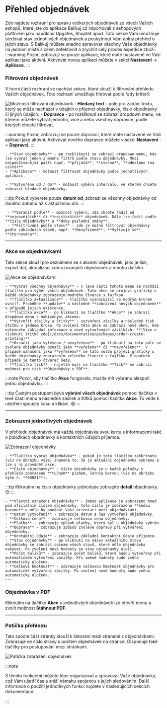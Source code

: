 ﻿---
sidebar_position: 1
---

# Přehled objednávek
Zde najdete rozhraní pro správu veškerých objednávek ze všech Vašich eshopů, které jste do aplikace Balíkuj.cz importovali z eshopových platforem jako například Upgates, Shoptet apod. 
Tato sekce Vám umožňuje sledovat stav jednotlivých objednávek a
poskytnout Vám úplný přehled o jejich stavu.
S Balíkuj můžete snadno spravovat všechny Vaše objednávky na jednom místě s cílem zefektivnit a zrychlit celý proces expedice zboží.
:::warning
Pozor, zobrazují se pouze aplikace, které máte nastavené ve Vaší aplikaci jako aktivní. Aktivovat novou aplikaci můžete v sekci **Nastavení** -> **Aplikace**.
:::


### Filtrování objednávek
V horní části rozhraní se nachází sekce, která slouží k filtrování přehledu Vašich objednávek. Toto rozhraní umožňuje filtrovat podle řady kritérií:

![Možnosti filtrování objednávek](/img/order/overview/filters.png)
	- **Hledaný text** - pole pro zadání textu, který se může nacházet v údajích o příjemci objednávky, čísle objednávky či jiných údajích.
	- **Dopravce** - po rozkliknutí se zobrazí dropdown menu, ve kterém můžete vybrat jednoho, více a nebo všechny dopravce, podle kterých chcete filtrovat.

:::warning
	Pozor, zobrazují se pouze dopravci, které máte nastavené ve Vaší aplikaci jako aktivní. Aktivovat nového dopravce můžete v sekci **Nastavení** -> **Dopravci**.
:::

	- **Stav objednávky** - po rozkliknutí se zobrazí dropdown menu, kde lze vybrat jeden z mnoha filtrů podle stavu objednávky. Mezi nejpoužívanější patří např. **přijatá**, **storno**, **odesláno (na cestě)**.
	- **Aplikace** - možnost filtrovat objednávky podle jednotlivých aplikací.
	
	- **Vytvořeno od / do** - možnost výběru intervalu, ve kterém chcete zobrazit hledané objednávky.

:::tip
	Pokud vyberete pouze **datum od**, zobrazí se všechny objednávky od daného datumu až k aktuálnímu dni.
:::
	 
	 - **Seřadit podle** - možnost výběru, zda chcete řadit od **nejnovějších** či **nejstarších** objednávek. Dále lze řadit podle **čísla objednávky** a **doby poslední změny**.
	 - **Filtrování podle stavu** - zde je možné filtrovat objednávky podle základních stavů, např. **Nevyřízená**, **Vyřizuje se**, **Stornována**.
	 
---

### Akce se objednávkami
Tato sekce slouží pro seznámení se s akcemi objednávek, jako je tisk, export dat, aktualizaci zobrazovaných objednávek a mnoho dalšího.


![Akce se objednávkami](/img/order/overview/filter-actions.png)


	- **Vybrat všechny objednávky** - v levé části tohoto menu se nachází tlačítko pro výběr všech objednávek. Tato akce se projeví graficky u každé objednávky zobrazením modrého čtverce s fajfkou.
	- **Tlačítko aktualizace** - tlačítko vyznačující se modrým kruhem uvnitř. Proběhne **update** a následné **zobrazení nových objednávek** v případě jejich existence.
	- **Tlačítko akce** - po kliknutí na tlačítko **Akce** se zobrazí dropdown menu s nabízenými akcemi:
	- **Vytvořit zásilky a štítky** - vytvoření zásilky a následný tisk štítku v jednom kroku. Po zvolení této akce se zobrazí nové okno, kde naleznete základní informace o nově vytvořených zásilkách. **[Více o tisknutí štítků zde](/docs/documentation/packages/order-create-printing)**
	- **Označit jako vyřešeno / nevyřešeno** - po kliknutí na toto pole se zvolené objednávky označí jako **vyřešeno** či **nevyřešeno**. V případě označení jako **vyřeseno** se tato volba projeví graficky u každé objednávky zobrazením zeleného čtverce s fajfkou. V opačném případě je tento čtverec šedý.
	- **Tlačítko tisk** - najetím myší na tlačítko **Tisk** se zobrazí možnost pro tisk **Objednávky v PDF**.

:::note
Pozor, aby tlačítko **Akce** fungovalo, musíte mít vybránu alespoň jednu objednávku.
:::

:::tip
Častým postupem bývá **vybrání všech objednávek** pomocí tlačítka v levé části menu a následné zásilek a štítků pomocí tlačítka **Akce**. To vede k ušetření spousty času a klikání. :smile:
:::




---

### Zobrazení jednotlivých objednávek
V přehledu objednávek má každá objednávka svou kartu s informacemi také o položkách objednávky a kontaktních údajích příjemce.

![Zobrazení objednávky](/img/order/overview/order-single.png)

	- **Tlačítko vybrat objednávku** - pokud je toto tlačítko zaškrtnuto (viz na obrázku výše) znamená to, že je aktuální objednávka vybrána a lze s ní provádět akce.
	- **Číslo objednávky** - číslo objednávky je u každé položky v přehledu zobrazeno **tučným** písmem, černou barvou (viz na obrázku výše č. **00021**).
	
:::tip
	Kliknutím na číslo objednávky jednoduše zobrazíte **detail** objednávky. :relieved:
:::
	
	- **Vlastní označení objednávky** - jméno aplikace je zobrazeno hned pod oficiálním číslem objednávky, toto číslo je zobrazeno **šedou barvou** a mělo by pomáhat Vaší orientaci mezi objednávkami.
	- **Datum vytvoření** - zobrazuje datum a čas vytvoření objednávky.
	- **Celková cena** - zobrazuje celkovou cenu objednávky.
	- **Platba** - zobrazuje způsob platby, který byl u objednávky vybrán.
	- **Doprava** - zobrazuje způsob zvolené dopravy při vytváření objednávky.
	- **Kontaktní údaje** - zobrazuje základní kontaktní údaje příjemce.
	- **Stav objednávky** - po kliknutí na název aktuálního stavu objednávky se zobrazí seznam všech stavů, které může objednávka nabývat. Po zvolení nové hodnoty se stav objednávky uloží.
	- **Počet balíků** - zobrazuje počet balíků, které budou vytvořeny při automatickém vytvoření zásilky. Při změně hodnoty bude změna automaticky uložena.
	- **Celková hmotnost** - zobrazuje celkovou hmotnost objednávky pro automatické vytvoření zásilky. Po zvolení nové hodnoty bude změna automaticky uložena.
	---


### Objednávka v PDF
Kliknutím na tlačítko **Akce** u jednotlivých objednávek lze otevřít menu a zvolit možnost **Stáhnout PDF**.

---

### Patička přehledu
Tato spodní část stránky slouží k listování mezi stranami s objednávkami. Zobrazuje se číslo strany s počtem objednávek na stránce. Disponuje také tlačítky pro postupování mezi stránkami.

![Patička zobrazení objednávek](/img/order/overview/footer-overview.png)




:::note

S těmito funkcemi můžete lépe organizovat a spravovat Vaše objednávky, což Vám ušetří čas a sníží námahu spojenou s jejich sledováním. Další informace o použití jednotlivých funkcí najdete v následujících sekcích dokumentace.

:::





